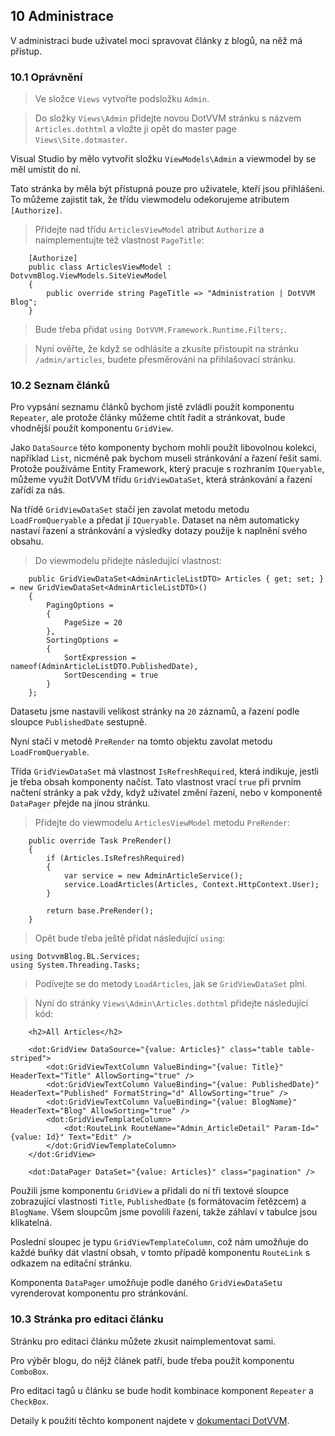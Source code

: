## 10 Administrace

V administraci bude uživatel moci spravovat články z blogů, na něž má přístup.

### 10.1 Oprávnění

> Ve složce `Views` vytvořte podsložku `Admin`.

> Do složky `Views\Admin` přidejte novou DotVVM stránku s názvem `Articles.dothtml` a vložte ji opět do master page `Views\Site.dotmaster`.

Visual Studio by mělo vytvořit složku `ViewModels\Admin` a viewmodel by se měl umístit do ní.

Tato stránka by měla být přístupná pouze pro uživatele, kteří jsou přihlášeni. To můžeme zajistit tak, že třídu viewmodelu odekorujeme atributem `[Authorize]`.

> Přidejte nad třídu `ArticlesViewModel` atribut `Authorize` a naimplementujte též vlastnost `PageTitle`:

```
    [Authorize]
	public class ArticlesViewModel : DotvvmBlog.ViewModels.SiteViewModel
    {
        public override string PageTitle => "Administration | DotVVM Blog";
    }
```

> Bude třeba přidat `using DotVVM.Framework.Runtime.Filters;`.

> Nyní ověřte, že když se odhlásíte a zkusíte přistoupit na stránku `/admin/articles`, budete přesměrováni na přihlašovací stránku.

### 10.2 Seznam článků

Pro vypsání seznamu článků bychom jistě zvládli použít komponentu `Repeater`, ale protože články můžeme chtít řadit a stránkovat, bude vhodnější použít komponentu `GridView`. 

Jako `DataSource` této komponenty bychom mohli použít libovolnou kolekci, například `List`, nicméně pak bychom museli stránkování a řazení řešit sami. Protože používáme Entity Framework, který pracuje s rozhraním `IQueryable`, můžeme využít DotVVM třídu `GridViewDataSet`, která stránkování a řazení zařídí za nás. 

Na třídě `GridViewDataSet` stačí jen zavolat metodu metodu `LoadFromQueryable` a předat jí `IQueryable`. Dataset na něm automaticky nastaví řazení a stránkování a výsledky dotazy použije k naplnění svého obsahu.

> Do viewmodelu přidejte následující vlastnost:

```
    public GridViewDataSet<AdminArticleListDTO> Articles { get; set; } = new GridViewDataSet<AdminArticleListDTO>()
    {
        PagingOptions =
        {
            PageSize = 20
        },
        SortingOptions =
        {
            SortExpression = nameof(AdminArticleListDTO.PublishedDate),
            SortDescending = true
        }
    };
```

Datasetu jsme nastavili velikost stránky na `20` záznamů, a řazení podle sloupce `PublishedDate` sestupně.

Nyní stačí v metodě `PreRender` na tomto objektu zavolat metodu `LoadFromQueryable`. 

Třída `GridViewDataSet` má vlastnost `IsRefreshRequired`, která indikuje, jestli je třeba obsah komponenty načíst. Tato vlastnost vrací `true` při prvním načtení stránky a pak vždy, když uživatel změní řazení, nebo v komponentě `DataPager` přejde na jinou stránku.

> Přidejte do viewmodelu `ArticlesViewModel` metodu `PreRender`:

```
    public override Task PreRender()
    {
        if (Articles.IsRefreshRequired)
        {
            var service = new AdminArticleService();
            service.LoadArticles(Articles, Context.HttpContext.User);
        }

        return base.PreRender();
    }
```

> Opět bude třeba ještě přidat následující `using`:

```
using DotvvmBlog.BL.Services;
using System.Threading.Tasks;
```

> Podívejte se do metody `LoadArticles`, jak se `GridViewDataSet` plní.

> Nyní do stránky `Views\Admin\Articles.dothtml` přidejte následující kód:

```
    <h2>All Articles</h2>

    <dot:GridView DataSource="{value: Articles}" class="table table-striped">
        <dot:GridViewTextColumn ValueBinding="{value: Title}" HeaderText="Title" AllowSorting="true" />
        <dot:GridViewTextColumn ValueBinding="{value: PublishedDate}" HeaderText="Published" FormatString="d" AllowSorting="true" />
        <dot:GridViewTextColumn ValueBinding="{value: BlogName}" HeaderText="Blog" AllowSorting="true" />
        <dot:GridViewTemplateColumn>
            <dot:RouteLink RouteName="Admin_ArticleDetail" Param-Id="{value: Id}" Text="Edit" />
        </dot:GridViewTemplateColumn>
    </dot:GridView>

    <dot:DataPager DataSet="{value: Articles}" class="pagination" />
```

Použili jsme komponentu `GridView` a přidali do ní tři textové sloupce zobrazující vlastnosti `Title`, `PublishedDate` (s formátovacím řetězcem) a `BlogName`.
Všem sloupcům jsme povolili řazení, takže záhlaví v tabulce jsou klikatelná.

Poslední sloupec je typu `GridViewTemplateColumn`, což nám umožňuje do každé buňky dát vlastní obsah, v tomto případě komponentu `RouteLink` s odkazem na editační stránku.

Komponenta `DataPager` umožňuje podle daného `GridViewDataSet`u vyrenderovat komponentu pro stránkování.

### 10.3 Stránka pro editaci článku

Stránku pro editaci článku můžete zkusit naimplementovat sami. 

Pro výběr blogu, do nějž článek patří, bude třeba použít komponentu `ComboBox`. 

Pro editaci tagů u článku se bude hodit kombinace komponent `Repeater` a `CheckBox`. 

Detaily k použití těchto komponent najdete v [dokumentaci DotVVM](https://dotvvm.com/docs/controls/builtin/ComboBox).